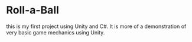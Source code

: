 # Roll-a-Ball
this is my first project using Unity and C#. It is more of a demonstration of very basic game mechanics using Unity.
